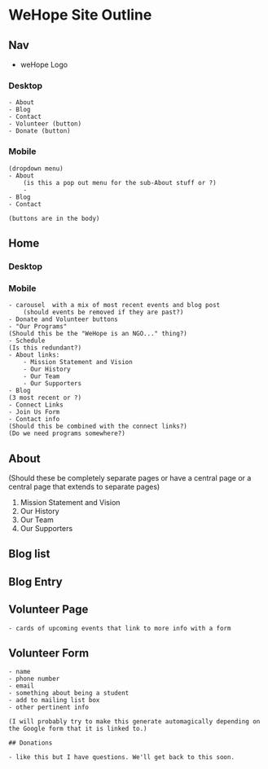 # WeHope Site Outline


## Nav

 - weHope Logo

 ### Desktop
    
    - About
    - Blog
    - Contact
    - Volunteer (button)
    - Donate (button)

 ### Mobile

    (dropdown menu)
    - About
        (is this a pop out menu for the sub-About stuff or ?)
        - 
    - Blog
    - Contact

    (buttons are in the body)

## Home

### Desktop

### Mobile

    - carousel  with a mix of most recent events and blog post 
        (should events be removed if they are past?)
    - Donate and Volunteer buttons
    - "Our Programs"
    (Should this be the "WeHope is an NGO..." thing?)
    - Schedule 
    (Is this redundant?)
    - About links:
        - Mission Statement and Vision
        - Our History
        - Our Team
        - Our Supporters
    - Blog
    (3 most recent or ?)
    - Connect Links
    - Join Us Form
    - Contact info
    (Should this be combined with the connect links?)
    (Do we need programs somewhere?)




## About
   (Should these be completely separate pages or have a central page or a central page that extends to separate pages)
    
1. Mission Statement and Vision
1. Our History
1. Our Team
1. Our Supporters

## Blog list

## Blog Entry

## Volunteer Page

    - cards of upcoming events that link to more info with a form

## Volunteer Form

    - name
    - phone number
    - email
    - something about being a student
    - add to mailing list box
    - other pertinent info

    (I will probably try to make this generate automagically depending on the Google form that it is linked to.) 

    ## Donations

    - like this but I have questions. We'll get back to this soon.